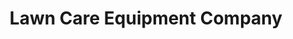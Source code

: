 ---
title: "Lawn Care Equipment Company"
url: /webster-groves/lawn-care-equipment-company/
shop: Platzpflege
---